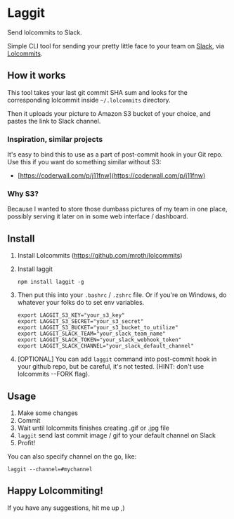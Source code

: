 # Laggit

Send lolcommits to Slack.

Simple CLI tool for sending your pretty little face to your team on
[Slack](https://slack.com/), via
[Lolcommits](https://github.com/mroth/lolcommits).

## How it works

This tool takes your last git commit SHA sum and looks for the corresponding
lolcommit inside `~/.lolcommits` directory.

Then it uploads your picture to Amazon S3 bucket of your choice, and pastes the
link to Slack channel.

### Inspiration, similar projects

It's easy to bind this to use as a part of post-commit hook in your Git repo.
Use this if you want do something similar without S3:

- [https://coderwall.com/p/j11fnw](https://coderwall.com/p/j11fnw)

### Why S3?

Because I wanted to store those dumbass pictures of my team in one place,
possibly serving it later on in some web interface / dashboard.

## Install

1. Install Lolcommits (https://github.com/mroth/lolcommits)
2. Install laggit

    ```
    npm install laggit -g
    ```

3. Then put this into your `.bashrc` / `.zshrc` file. Or if you're on Windows, do
whatever your folks do to set env variables.

    ```
    export LAGGIT_S3_KEY="your_s3_key"
    export LAGGIT_S3_SECRET="your_s3_secret"
    export LAGGIT_S3_BUCKET="your_s3_bucket_to_utilize"
    export LAGGIT_SLACK_TEAM="your_slack_team_name"
    export LAGGIT_SLACK_TOKEN="your_slack_webhook_token"
    export LAGGIT_SLACK_CHANNEL="your_slack_default_channel"
    ```

4. [OPTIONAL] You can add `laggit` command into post-commit hook in your github
repo, but be careful, it's not tested. (HINT: don't use lolcommits --FORK flag).

##  Usage

1. Make some changes
2. Commit
3. Wait until lolcommits finishes creating .gif or .jpg file
4. `laggit` send last commit image / gif to your default channel on Slack
5. Profit!

You can also specify channel on the go, like:

`laggit --channel=#mychannel`


## Happy Lolcommiting!

If you have any suggestions, hit me up ,)


